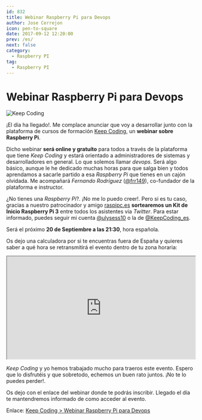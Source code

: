 ```yaml
---
id: 832
title: Webinar Raspberry Pi para Devops
author: Jose Cerrejon
icon: pen-to-square
date: 2017-09-12 12:20:00
prev: /es/
next: false
category:
  - Raspberry PI
tag:
  - Raspberry PI
---
```


# Webinar Raspberry Pi para Devops

![Keep Coding](/images/2017/09/RPi_20SEPT.png)

¡El día ha llegado!. Me complace anunciar que voy a desarrollar junto con la plataforma de cursos de formación [Keep Coding](https://keepcoding.io), un **webinar sobre Raspberry Pi**. 

Dicho webinar **será online y gratuíto** para todos a través de la plataforma que tiene *Keep Coding* y estará orientado a administradores de sistemas y desarrolladores en general. Lo que solemos llamar *devops*. Será algo básico, aunque le he dedicado muchas horas para que salga bien y todos aprendamos a sacarle partido a esa *Raspberry Pi* que tienes en un cajón olvidada. Me acompañará *Fernando Rodríguez* ([@frr149](https://twitter.com/frr149)), co-fundador de la plataforma e instructor.

¿No tienes una *Raspberry Pi*?. ¡No me lo puedo creer!. Pero si es tu caso, gracias a nuestro patrocinador y amigo [raspipc.es](http://www.raspipc.es/public/home/) **sortearemos un Kit de Inicio Raspberry Pi 3** entre todos los asistentes via *Twitter*. Para estar informado, puedes seguir mi cuenta [@ulysess10](https://twitter.com/ulysess10) o la de [@KeepCoding_es](https://twitter.com/KeepCoding_es).

Será el próximo **20 de Septiembre a las 21:30**, hora española.

Os dejo una calculadora por si te encuentras fuera de España y quieres saber a qué hora se retransmitirá el evento dentro de tu zona horaria:

<iframe src="http://es.calcuworld.com/conversores/conversor-de-husos-horarios/?iframe=1" width="100%" height="275"></iframe>

*Keep Coding* y yo hemos trabajado mucho para traeros este evento. Espero que lo disfrutéis y que sobretodo, echemos un buen rato juntos. ¡No te lo puedes perder!. 

Os dejo con el enlace del webinar donde te podrás inscribir. Llegado el día te mantendremos informado de como acceder al evento. 

Enlace: [Keep Coding > Webinar Raspberry Pi para Devops](https://plataforma.keepcoding.io/p/webinars-keepcoding/?product_id=225479&coupon_code=RASPBERRYPI&preview=logged_out&utm_content=buffer59c01&utm_medium=social&utm_source=twitter.com&utm_campaign=buffer)